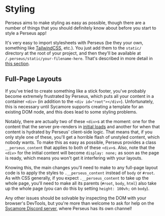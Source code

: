 # Styling

Perseus aims to make styling as easy as possible, though there are a number of things that you should definitely know about before you start to style a Perseus app!

It's very easy to import stylesheets with Perseus (be they your own, something like [TailwindCSS](https://tailwindcss.com), etc.). You just add them to the `static/` directory at the root of your project, and then they'll be available at `/.perseus/static/your-filename-here`. That's described in more detail in [this section](./static-content.md).

## Full-Page Layouts

If you've tried to create something like a stick footer, you've probably become extremely frustrated by Perseus, which puts all your content in a container `<div>` (in addition to the `<div id="root"></div>`). Unfortunately, this is necessary until Sycamore supports creating a template for an existing DOM node, and this does lead to some styling problems.

Notably, there are actually two of these `<div>`s at the moment: one for the content that the server pre-renders in [initial loads](./advanced/initial-loads.md) and another for when that content is hydrated by Perseus' client-side logic. That means that, if you only style one of these, you'll get a horrible flash of unstyled content, which nobody wants. To make this as easy as possible, Perseus provides a class `__perseus_content` that applies to both of these `<div>`s. Also, note that the `<div>` for the initial content will become `display: none;` as soon as the page is ready, which means you won't get it interfering with your layouts.

Knowing this, the main changes you'll need to make to any full-page layout code is to apply the styles to `.__perseus_content` instead of `body` or `#root`. As with CSS generally, if you expect `.__perseus_content` to take up the whole page, you'll need to make all its parents (`#root`, `body`, `html`) also take up the whole page (you can do this by setting `height: 100vh;` on `body`).

Any other issues should be solvable by inspecting the DOM with your browser's DevTools, but you're more than welcome to ask for help on the [Sycamore Discord server](https://discord.gg/PgwPn7dKEk), where Perseus has its own channel!
